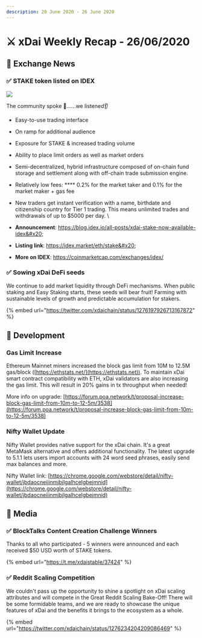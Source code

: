 ```yaml
---
description: 20 June 2020 - 26 June 2020
---
```


# ⚔️ xDai Weekly Recap - 26/06/2020

## :satellite: Exchange News

### ✅ **STAKE token listed on IDEX**

![](../../../../../.gitbook/assets/stake1.jpeg)

The community spoke 📣……we listened👂&#x20;

* Easy-to-use trading interface&#x20;
* On ramp for additional audience&#x20;
* Exposure for STAKE & increased trading volume
* Ability to place limit orders as well as market orders
* Semi-decentralized, hybrid infrastructure composed of on-chain fund storage and settlement along with off-chain trade submission engine.&#x20;
* Relatively low fees: **** 0.2% for the market taker and 0.1% for the market maker + gas fee&#x20;
* New traders get instant verification with a name, birthdate and citizenship country for Tier 1 trading. This means unlimited trades and withdrawals of up to $5000 per day. \

* **Announcement**: https://blog.idex.io/all-posts/xdai-stake-now-available-idex&#x20;
* **Listing link**: https://idex.market/eth/stake&#x20;
* **More on IDEX**: https://coinmarketcap.com/exchanges/idex/

### ✅ Sowing xDai DeFi seeds

We continue to add market liquidity through DeFi mechanisms.  When public staking and Easy Staking starts, these seeds will bear fruit! Farming with sustainable levels of growth and predictable accumulation for stakers.

{% embed url="https://twitter.com/xdaichain/status/1276197926713167872" %}

## :office: Development

### Gas Limit Increase

Ethereum Mainnet miners increased the block gas limit from 10M to 12.5M gas/block ([https://ethstats.net/](https://ethstats.net)). To maintain xDai smart contract compatibility with ETH, xDai validators are also increasing the gas limit. This will result in 20% gains in tx throughput when needed!&#x20;

More info on upgrade: [https://forum.poa.network/t/proposal-increase-block-gas-limit-from-10m-to-12-5m/3538](https://forum.poa.network/t/proposal-increase-block-gas-limit-from-10m-to-12-5m/3538)

### Nifty Wallet Update

Nifty Wallet provides native support for the xDai chain. It's a great MetaMask alternative and offers additional functionality. The latest upgrade to 5.1.1 lets users import accounts with 24 word seed phrases,  easily send max balances and more.&#x20;

Nifty Wallet link: [https://chrome.google.com/webstore/detail/nifty-wallet/jbdaocneiiinmjbjlgalhcelgbejmnid](https://chrome.google.com/webstore/detail/nifty-wallet/jbdaocneiiinmjbjlgalhcelgbejmnid)

## :newspaper: Media

### ✅  BlockTalks Content Creation Challenge Winners

Thanks to all who participated - 5 winners were announced and each received $50 USD worth of STAKE tokens.

{% embed url="https://t.me/xdaistable/37424" %}

### ✅ Reddit Scaling Competition

We couldn't pass up the opportunity to shine a spotlight on xDai scaling attributes and will compete in the Great Reddit Scaling Bake-Off!  There will be some formidable teams, and we are ready to showcase the unique features of xDai and the benefits it brings to the ecosystem as a whole.

{% embed url="https://twitter.com/xdaichain/status/1276234204209086469" %}





